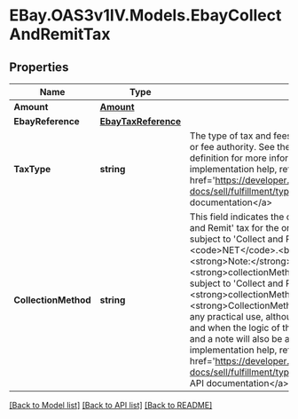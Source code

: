 # EBay.OAS3v1IV.Models.EbayCollectAndRemitTax
## Properties

Name | Type | Description | Notes
------------ | ------------- | ------------- | -------------
**Amount** | [**Amount**](Amount.md) |  | [optional] 
**EbayReference** | [**EbayTaxReference**](EbayTaxReference.md) |  | [optional] 
**TaxType** | **string** | The type of tax and fees that eBay will collect and remit to the taxing or fee authority. See the &lt;strong&gt;TaxTypeEnum&lt;/strong&gt; type definition for more information about each tax or fee type. For implementation help, refer to &lt;a href&#x3D;&#x27;https://developer.ebay.com/api-docs/sell/fulfillment/types/sel:TaxTypeEnum&#x27;&gt;eBay API documentation&lt;/a&gt; | [optional] 
**CollectionMethod** | **string** | This field indicates the collection method used to collect the &#x27;Collect and Remit&#x27; tax for the order. This field is always returned for orders subject to &#x27;Collect and Remit&#x27; tax, and its value is always &lt;code&gt;NET&lt;/code&gt;.&lt;br&gt;&lt;br&gt;&lt;span class&#x3D;\&quot;tablenote\&quot;&gt;&lt;strong&gt;Note:&lt;/strong&gt; Although the &lt;strong&gt;collectionMethod&lt;/strong&gt; field is returned for all orders subject to &#x27;Collect and Remit&#x27; tax, the &lt;strong&gt;collectionMethod&lt;/strong&gt; field and the &lt;strong&gt;CollectionMethodEnum&lt;/strong&gt; type are not currently of any practical use, although this field may have use in the future. If and when the logic of this field is changed, this note will be updated and a note will also be added to the Release Notes.&lt;/span&gt; For implementation help, refer to &lt;a href&#x3D;&#x27;https://developer.ebay.com/api-docs/sell/fulfillment/types/sel:CollectionMethodEnum&#x27;&gt;eBay API documentation&lt;/a&gt; | [optional] 

[[Back to Model list]](../README.md#documentation-for-models) [[Back to API list]](../README.md#documentation-for-api-endpoints) [[Back to README]](../README.md)

